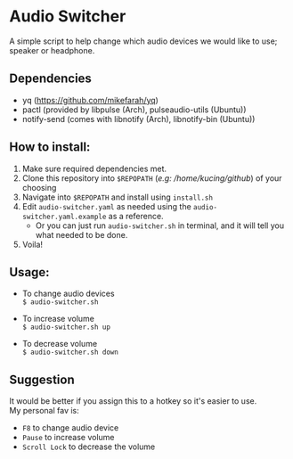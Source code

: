 # Audio Switcher

A simple script to help change which audio devices we would like to use; speaker or headphone.

## Dependencies

* yq (https://github.com/mikefarah/yq)
* pactl (provided by libpulse (Arch), pulseaudio-utils (Ubuntu))
* notify-send (comes with libnotify (Arch), libnotify-bin (Ubuntu))

## How to install:

1. Make sure required dependencies met.
2. Clone this repository into `$REPOPATH` (*e.g: /home/kucing/github*) of your choosing
3. Navigate into `$REPOPATH` and install using `install.sh`
4. Edit `audio-switcher.yaml` as needed using the `audio-switcher.yaml.example` as a reference.
    * Or you can just run `audio-switcher.sh` in terminal, and it will tell you what needed to be done.
5. Voila!

## Usage:

* To change audio devices<br>
`$ audio-switcher.sh`

* To increase volume<br>
`$ audio-switcher.sh up`

* To decrease volume<br>
`$ audio-switcher.sh down`

## Suggestion
It would be better if you assign this to a hotkey so it's easier to use.<br>
My personal fav is:
<br>

* `F8` to change audio device
* `Pause` to increase volume
* `Scroll Lock` to decrease the volume